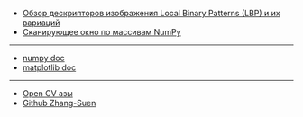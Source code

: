- [Обзор дескрипторов изображения Local Binary Patterns (LBP) и их вариаций
](https://habr.com/ru/post/280888/)
- [Сканирующее окно по массивам NumPy](https://habr.com/ru/post/489734/)

---
- [numpy doc](https://numpy.org/doc/stable/reference/generated/numpy.all.html#numpy.all)
- [matplotlib doc](https://matplotlib.org/stable/api/matplotlib_configuration_api.html)
---
- [Open CV азы](https://habr.com/ru/post/688316/)
- [Github Zhang-Suen](https://github.com/linbojin/Skeletonization-by-Zhang-Suen-Thinning-Algorithm)